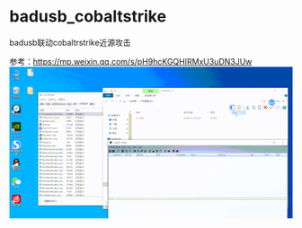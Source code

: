 # badusb_cobaltstrike
badusb联动cobaltrstrike近源攻击

参考：https://mp.weixin.qq.com/s/pH9hcKGQHIRMxU3uDN3JUw
![Image text](https://github.com/AdminTest0/badusb_cobaltstrike/blob/main/example.gif)
